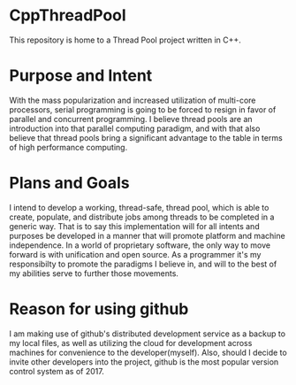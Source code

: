 # CppThreadPool

This repository is home to a Thread Pool project written in C++.

# Purpose and Intent

With the mass popularization and increased utilization of multi-core processors, serial programming is going to be forced to resign in favor of parallel and concurrent programming. I believe thread pools are an introduction into that parallel computing paradigm, and with that also believe that thread pools bring a significant advantage to the table in terms of high performance computing.

# Plans and Goals

I intend to develop a working, thread-safe, thread pool, which is able to create, populate, and distribute jobs among threads to be completed in a generic way. That is to say this implementation will for all intents and purposes be developed in a manner that will promote platform and machine independence. In a world of proprietary software, the only way to move forward is with unification and open source. As a programmer it's my responsibilty to promote the paradigms I believe in, and will to the best of my abilities serve to further those movements.

# Reason for using github

I am making use of github's distributed development service as a backup to my local files, as well as utilizing the cloud for development across machines for convenience to the developer(myself). Also, should I decide to invite other developers into the project, github is the most popular version control system as of 2017.
